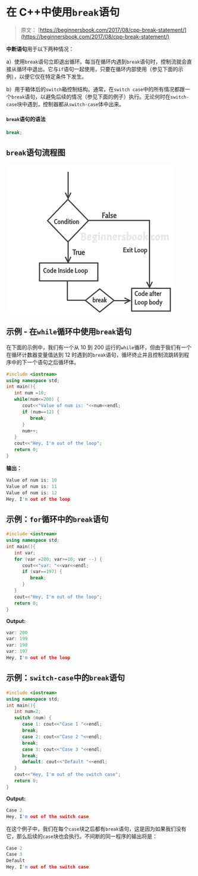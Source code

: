 # 在 C++中使用`break`语句

> 原文： [https://beginnersbook.com/2017/08/cpp-break-statement/](https://beginnersbook.com/2017/08/cpp-break-statement/)

**中断语句**用于以下两种情况：

a）使用`break`语句立即退出循环。每当在循环内遇到`break`语句时，控制流就会直接从循环中退出。它与`if`语句一起使用，只要在循环内部使用（参见下面的示例），以便它仅在特定条件下发生。

b）用于箱体后的`switch`箱控制结构。通常，在`switch case`中的所有情况都跟一个`break`语句，以避免后续的情况（参见下面的例子）执行。无论何时在`switch-case`块中遇到，控制器都从`switch-case`体中出来。

#### `break`语句的语法

```cpp
break;
```

## `break`语句流程图

![C++ break statement](img/d3819b69c1a3d4e42ba2ebd7eb6c8dfc.jpg)

## 示例 - 在`while`循环中使用`break`语句

在下面的示例中，我们有一个从 10 到 200 运行的`while`循环，但由于我们有一个在循环计数器变量值达到 12 时遇到的`break`语句，循环终止并且控制流跳转到程序中的下一个语句之后循环体。

```cpp
#include <iostream>
using namespace std;
int main(){
   int num =10;
   while(num<=200) {
      cout<<"Value of num is: "<<num<<endl;
      if (num==12) {
         break;
      }
      num++;
   } 
   cout<<"Hey, I'm out of the loop";
   return 0;
}
```

**输出：**

```cpp
Value of num is: 10
Value of num is: 11
Value of num is: 12
Hey, I'm out of the loop
```

## 示例：`for`循环中的`break`语句

```cpp
#include <iostream>
using namespace std;
int main(){
   int var;
   for (var =200; var>=10; var --) {
      cout<<"var: "<<var<<endl;
      if (var==197) {
         break;
      }
   }
   cout<<"Hey, I'm out of the loop";
   return 0;
}
```

**Output:**

```cpp
var: 200
var: 199
var: 198
var: 197
Hey, I'm out of the loop
```

## 示例：`switch-case`中的`break`语句

```cpp
#include <iostream>
using namespace std;
int main(){
   int num=2;
   switch (num) {
      case 1: cout<<"Case 1 "<<endl;
      break;
      case 2: cout<<"Case 2 "<<endl;
      break;
      case 3: cout<<"Case 3 "<<endl;
      break;
      default: cout<<"Default "<<endl;
   }
   cout<<"Hey, I'm out of the switch case";
   return 0;
}
```

**Output:**

```cpp
Case 2 
Hey, I'm out of the switch case
```

在这个例子中，我们在每个`case`块之后都有`break`语句，这是因为如果我们没有它，那么后续的`case`块也会执行。不间断的同一程序的输出将是：

```cpp
Case 2
Case 3
Default
Hey, I'm out of the switch case
```